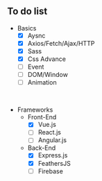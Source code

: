 ## To do list
- Basics
  - [x] Aysnc
  - [x] Axios/Fetch/Ajax/HTTP
  - [x] Sass
  - [x] Css Advance 
  - [ ] Event
  - [ ] DOM/Window
  - [ ] Animation
<br/>

- Frameworks
  - Front-End
    - [x] Vue.js
    - [ ] React.js
    - [ ] Angular.js
  - Back-End
    - [x] Express.js
    - [x] FeathersJS
    - [ ] Firebase

